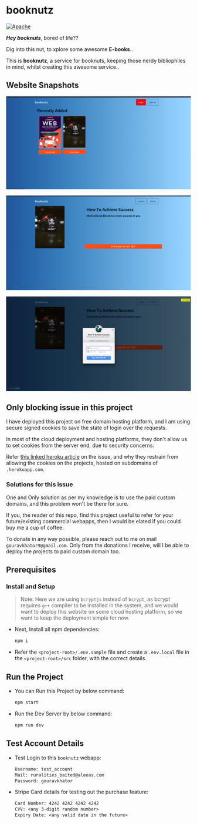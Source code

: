 # booknutz

[![Apache](https://img.shields.io/badge/license-Apache-blue.svg)](https://github.com/gouravkhator/booknutz/blob/master/LICENSE.md)

**_Hey booknuts_**, bored of life??

Dig into this nut, to xplore some awesome **E-books**..

This is **booknutz**, a service for booknuts, keeping those nerdy bibliophiles in mind, whilst creating this awesome service..

## Website Snapshots

![Booknutz Home Page](website_snapshots/home_page.png)

![Ebook Details Page](website_snapshots/ebook_details_page.png)

![Stripe Purchase Prompt](website_snapshots/ebook_purchase_prompt.png)

## Only blocking issue in this project

I have deployed this project on free domain hosting platform, and I am using secure signed cookies to save the state of login over the requests.

In most of the cloud deployment and hosting platforms, they don't allow us to set cookies from the server end, due to security concerns.

Refer [this linked heroku article](https://devcenter.heroku.com/articles/cookies-and-herokuapp-com) on the issue, and why they restrain from allowing the cookies on the projects, hosted on subdomains of `.herokuapp.com`.

### Solutions for this issue

One and Only solution as per my knowledge is to use the paid custom domains, and this problem won't be there for sure.

If you, the reader of this repo, find this project useful to refer for your future/existing commercial webapps, then I would be elated if you could buy me a cup of coffee.

To donate in any way possible, please reach out to me on mail `gouravkhator9@gmail.com`. Only from the donations I receive, will I be able to deploy the projects to paid custom domain too.

## Prerequisites

### Install and Setup

> Note: Here we are using `bcryptjs` instead of `bcrypt`, as bcrypt requires `g++` compiler to be installed in the system, and we would want to deploy this website on some cloud hosting platform, so we want to keep the deployment simple for now.

- Next, Install all npm dependencies:

  ```sh
  npm i
  ```

- Refer the `<project-root>/.env.sample` file and create a `.env.local` file in the `<project-root>/src` folder, with the correct details.

## Run the Project

- You can Run this Project by below command:

  ```sh
  npm start
  ```

- Run the Dev Server by below command:

  ```sh
  npm run dev
  ```

## Test Account Details

- Test Login to this `booknutz` webapp:

  ```
  Username: test_account
  Mail: ruralities_baited@aleeas.com
  Password: gouravkhator
  ```

- Stripe Card details for testing out the purchase feature:

  ```
  Card Number: 4242 4242 4242 4242
  CVV: <any 3-digit random number>
  Expiry Date: <any valid date in the future>
  ```

